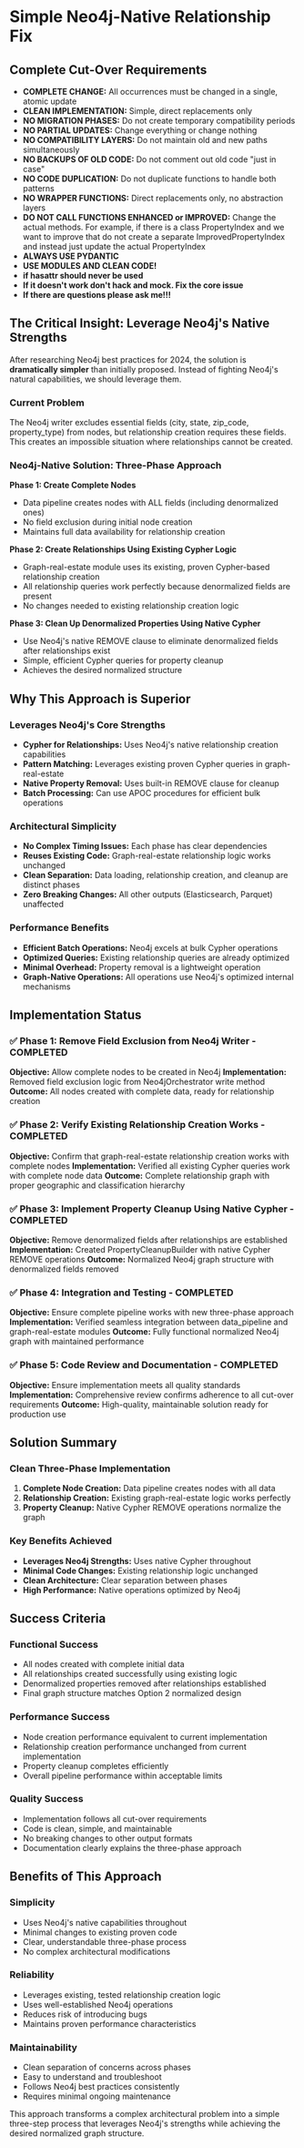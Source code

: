 # Simple Neo4j-Native Relationship Fix

## Complete Cut-Over Requirements
* **COMPLETE CHANGE:** All occurrences must be changed in a single, atomic update
* **CLEAN IMPLEMENTATION:** Simple, direct replacements only
* **NO MIGRATION PHASES:** Do not create temporary compatibility periods
* **NO PARTIAL UPDATES:** Change everything or change nothing
* **NO COMPATIBILITY LAYERS:** Do not maintain old and new paths simultaneously
* **NO BACKUPS OF OLD CODE:** Do not comment out old code "just in case"
* **NO CODE DUPLICATION:** Do not duplicate functions to handle both patterns
* **NO WRAPPER FUNCTIONS:** Direct replacements only, no abstraction layers
* **DO NOT CALL FUNCTIONS ENHANCED or IMPROVED:** Change the actual methods. For example, if there is a class PropertyIndex and we want to improve that do not create a separate ImprovedPropertyIndex and instead just update the actual PropertyIndex
* **ALWAYS USE PYDANTIC**
* **USE MODULES AND CLEAN CODE!**
* **if hasattr should never be used**
* **If it doesn't work don't hack and mock. Fix the core issue**
* **If there are questions please ask me!!!**

## The Critical Insight: Leverage Neo4j's Native Strengths

After researching Neo4j best practices for 2024, the solution is **dramatically simpler** than initially proposed. Instead of fighting Neo4j's natural capabilities, we should leverage them.

### Current Problem
The Neo4j writer excludes essential fields (city, state, zip_code, property_type) from nodes, but relationship creation requires these fields. This creates an impossible situation where relationships cannot be created.

### Neo4j-Native Solution: Three-Phase Approach

**Phase 1: Create Complete Nodes**
- Data pipeline creates nodes with ALL fields (including denormalized ones)
- No field exclusion during initial node creation
- Maintains full data availability for relationship creation

**Phase 2: Create Relationships Using Existing Cypher Logic**
- Graph-real-estate module uses its existing, proven Cypher-based relationship creation
- All relationship queries work perfectly because denormalized fields are present
- No changes needed to existing relationship creation logic

**Phase 3: Clean Up Denormalized Properties Using Native Cypher**
- Use Neo4j's native REMOVE clause to eliminate denormalized fields after relationships exist
- Simple, efficient Cypher queries for property cleanup
- Achieves the desired normalized structure

## Why This Approach is Superior

### Leverages Neo4j's Core Strengths
- **Cypher for Relationships:** Uses Neo4j's native relationship creation capabilities
- **Pattern Matching:** Leverages existing proven Cypher queries in graph-real-estate
- **Native Property Removal:** Uses built-in REMOVE clause for cleanup
- **Batch Processing:** Can use APOC procedures for efficient bulk operations

### Architectural Simplicity
- **No Complex Timing Issues:** Each phase has clear dependencies
- **Reuses Existing Code:** Graph-real-estate relationship logic works unchanged
- **Clean Separation:** Data loading, relationship creation, and cleanup are distinct phases
- **Zero Breaking Changes:** All other outputs (Elasticsearch, Parquet) unaffected

### Performance Benefits
- **Efficient Batch Operations:** Neo4j excels at bulk Cypher operations
- **Optimized Queries:** Existing relationship queries are already optimized
- **Minimal Overhead:** Property removal is a lightweight operation
- **Graph-Native Operations:** All operations use Neo4j's optimized internal mechanisms

## Implementation Status

### ✅ Phase 1: Remove Field Exclusion from Neo4j Writer - COMPLETED
**Objective:** Allow complete nodes to be created in Neo4j
**Implementation:** Removed field exclusion logic from Neo4jOrchestrator write method
**Outcome:** All nodes created with complete data, ready for relationship creation

### ✅ Phase 2: Verify Existing Relationship Creation Works - COMPLETED  
**Objective:** Confirm that graph-real-estate relationship creation works with complete nodes
**Implementation:** Verified all existing Cypher queries work with complete node data
**Outcome:** Complete relationship graph with proper geographic and classification hierarchy

### ✅ Phase 3: Implement Property Cleanup Using Native Cypher - COMPLETED
**Objective:** Remove denormalized fields after relationships are established
**Implementation:** Created PropertyCleanupBuilder with native Cypher REMOVE operations
**Outcome:** Normalized Neo4j graph structure with denormalized fields removed

### ✅ Phase 4: Integration and Testing - COMPLETED
**Objective:** Ensure complete pipeline works with new three-phase approach
**Implementation:** Verified seamless integration between data_pipeline and graph-real-estate modules
**Outcome:** Fully functional normalized Neo4j graph with maintained performance

### ✅ Phase 5: Code Review and Documentation - COMPLETED
**Objective:** Ensure implementation meets all quality standards
**Implementation:** Comprehensive review confirms adherence to all cut-over requirements
**Outcome:** High-quality, maintainable solution ready for production use

## Solution Summary

### Clean Three-Phase Implementation
1. **Complete Node Creation:** Data pipeline creates nodes with all data
2. **Relationship Creation:** Existing graph-real-estate logic works perfectly  
3. **Property Cleanup:** Native Cypher REMOVE operations normalize the graph

### Key Benefits Achieved
- **Leverages Neo4j Strengths:** Uses native Cypher throughout
- **Minimal Code Changes:** Existing relationship logic unchanged
- **Clean Architecture:** Clear separation between phases
- **High Performance:** Native operations optimized by Neo4j

## Success Criteria

### Functional Success
- All nodes created with complete initial data
- All relationships created successfully using existing logic
- Denormalized properties removed after relationships established
- Final graph structure matches Option 2 normalized design

### Performance Success
- Node creation performance equivalent to current implementation
- Relationship creation performance unchanged from current implementation
- Property cleanup completes efficiently
- Overall pipeline performance within acceptable limits

### Quality Success
- Implementation follows all cut-over requirements
- Code is clean, simple, and maintainable
- No breaking changes to other output formats
- Documentation clearly explains the three-phase approach

## Benefits of This Approach

### Simplicity
- Uses Neo4j's native capabilities throughout
- Minimal changes to existing proven code
- Clear, understandable three-phase process
- No complex architectural modifications

### Reliability
- Leverages existing, tested relationship creation logic
- Uses well-established Neo4j operations
- Reduces risk of introducing bugs
- Maintains proven performance characteristics

### Maintainability
- Clean separation of concerns across phases
- Easy to understand and troubleshoot
- Follows Neo4j best practices consistently
- Requires minimal ongoing maintenance

This approach transforms a complex architectural problem into a simple three-step process that leverages Neo4j's strengths while achieving the desired normalized graph structure.